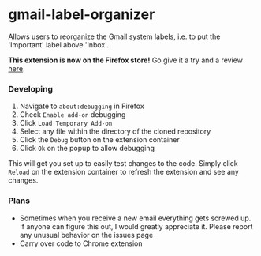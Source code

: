 # gmail-label-organizer
Allows users to reorganize the Gmail system labels, i.e. to put the 'Important' label above 'Inbox'.

**This extension is now on the Firefox store!** Go give it a try and a review [here](https://addons.mozilla.org/en-US/firefox/addon/gmail-label-organizer/).

### Developing
1. Navigate to `about:debugging` in Firefox
2. Check `Enable add-on` debugging
3. Click `Load Temporary Add-on`
4. Select any file within the directory of the cloned repository
5. Click the `Debug` button on the extension container
6. Click `Ok` on the popup to allow debugging

This will get you set up to easily test changes to the code. Simply click `Reload`
on the extension container to refresh the extension and see any changes.

### Plans
- Sometimes when you receive a new email everything gets screwed up. If anyone
  can figure this out, I would greatly appreciate it. Please report any unusual
  behavior on the issues page
- Carry over code to Chrome extension
